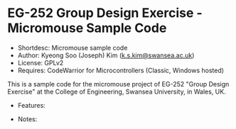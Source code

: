 EG-252 Group Design Exercise - Micromouse Sample Code
=====================================================

* Shortdesc: Micromouse sample code
* Author: Kyeong Soo (Joseph) Kim (k.s.kim@swansea.ac.uk)
* License: GPLv2
* Requires: CodeWarrior for Microcontrollers (Classic, Windows hosted)	

This is a sample code for the micromouse project of EG-252 "Group
Design Exercise" at the College of Engineering, Swansea University, in
Wales, UK.


* Features:


* Notes:
